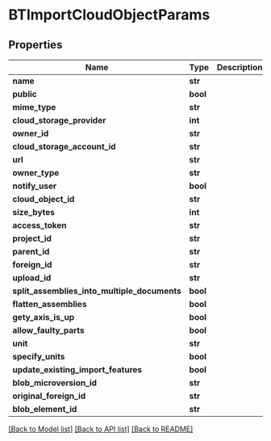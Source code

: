 # BTImportCloudObjectParams

## Properties
Name | Type | Description | Notes
------------ | ------------- | ------------- | -------------
**name** | **str** |  | [optional] 
**public** | **bool** |  | [optional] 
**mime_type** | **str** |  | [optional] 
**cloud_storage_provider** | **int** |  | [optional] 
**owner_id** | **str** |  | [optional] 
**cloud_storage_account_id** | **str** |  | [optional] 
**url** | **str** |  | [optional] 
**owner_type** | **str** |  | [optional] 
**notify_user** | **bool** |  | [optional] 
**cloud_object_id** | **str** |  | [optional] 
**size_bytes** | **int** |  | [optional] 
**access_token** | **str** |  | [optional] 
**project_id** | **str** |  | [optional] 
**parent_id** | **str** |  | [optional] 
**foreign_id** | **str** |  | [optional] 
**upload_id** | **str** |  | [optional] 
**split_assemblies_into_multiple_documents** | **bool** |  | [optional] 
**flatten_assemblies** | **bool** |  | [optional] 
**gety_axis_is_up** | **bool** |  | [optional] 
**allow_faulty_parts** | **bool** |  | [optional] 
**unit** | **str** |  | [optional] 
**specify_units** | **bool** |  | [optional] 
**update_existing_import_features** | **bool** |  | [optional] 
**blob_microversion_id** | **str** |  | [optional] 
**original_foreign_id** | **str** |  | [optional] 
**blob_element_id** | **str** |  | [optional] 

[[Back to Model list]](../README.md#documentation-for-models) [[Back to API list]](../README.md#documentation-for-api-endpoints) [[Back to README]](../README.md)


